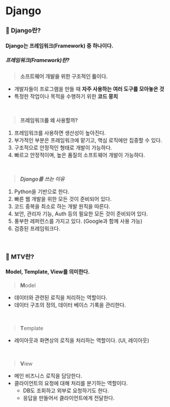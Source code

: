 # Django

### 🤔 Django란?
#### Django는 프레임워크(Framework) 중 하나이다.

##### 프레임워크(Framework)란?
>**소프트웨어 개발을 위한 구조적인 틀이다.**
- 개발자들이 프로그램을 만들 때 **자주 사용하는 여러 도구를 모아놓은 것**
- 특정한 작업이나 목적을 수행하기 위한 **코드 뭉치**
<br>  

>**프레임워크를 왜 사용할까?**
1. 프레임워크를 사용하면 생산성이 높아진다.
2. 부가적인 부분은 프레임워크에 맡기고, 핵심 로직에만 집중할 수 있다.
3. 구조적으로 안정적인 형태로 개발이 가능하다.
4. 빠르고 안정적이며, 높은 품질의 소프트웨어 개발이 가능하다.
<br>  

>***Django를 쓰는 이유***
1. Python을 기반으로 한다.
2. 빠른 웹 개발을 위한 모든 것이 준비되어 있다.
3. 코드 중복을 최소로 하는 개발 원칙을 따른다.
4. 보안, 관리자 기능, Auth 등의 필요한 모든 것이 준비되어 있다.
5. 풍부한 레퍼런스를 가지고 있다. (Google과 함께 사용 가능)
6. 검증된 프레임워크다.
<br>  

### 🤔 MTV란?
#### Model, Template, View를 의미한다.
>**M**odel
- 데이터와 관련된 로직을 처리하는 역할이다.
- 데이터 구조의 정의, 데이터 베이스 기록을 관리한다.
<br>  

>**T**emplate
- 레이아웃과 화면상의 로직을 처리하는 역할이다. (UI, 레이아웃)
<br>  

>**V**iew
- 메인 비즈니스 로직을 담당한다.
- 클라이언트의 요청에 대해 처리를 분기하는 역할이다.
    - DB도 조회하고 외부로 요청하기도 한다.
    - 응답을 만들어서 클라이언트에게 전달한다.
